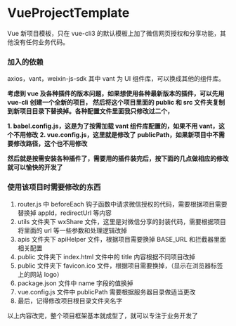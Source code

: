 # VueProjectTemplate
Vue 新项目模板，只在 vue-cli3 的默认模板上加了微信网页授权和分享功能，其他没有任何业务代码。

### 加入的依赖
axios，vant，weixin-js-sdk
其中 vant 为 UI 组件库，可以换成其他的组件库。

**考虑到 vue 及各种插件的版本问题，如果想使用各种最新版本的插件，可以先用 vue-cli 创建一个全新的项目，
然后将这个项目里面的 public 和 src 文件夹复制到新项目目录下替换掉。各种配置文件里面我只修改过二个，**

**1. babel.config.js，这是为了按需加载 vant 组件库配置的，如果不用 vant，这个不用修改**
**2.  vue.config.js，这里就是修改了 publicPath，如果新项目中不需要修改路径，这个也不用修改**

**然后就是按需安装各种插件了，需要用的插件装完后，按下面的几点做相应的修改就可以愉快的开发了**

### 使用该项目时需要修改的东西
1. router.js 中 beforeEach 钩子函数中请求微信授权的代码，需要根据项目需要替换掉 appId，redirectUrl 等内容
2. utils 文件夹下 wxShare 文件，这里是对微信分享的封装代码，需要根据项目将里面的 url 等一些参数和处理逻辑改掉
3. apis 文件夹下 apiHelper 文件，根据项目需要换掉 BASE_URL 和拦截器里面相关配置
4. public 文件夹下 index.html 文件中的 title 内容根据不同项目改掉
5. public 文件夹下 favicon.ico 文件，根据项目需要换掉，（显示在浏览器标签上的网站 logo）
6. package.json 文件中 name 字段的值换掉
7. vue.config.js 文件中 publicPath 需要根据服务器目录做适当更改
8. 最后，记得修改项目根目录文件夹名字


以上内容改完，整个项目框架基本就成型了，就可以专注于业务开发了
